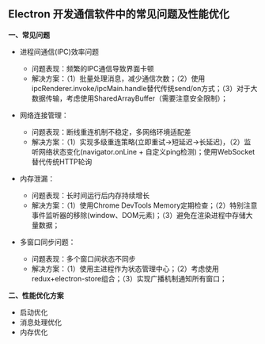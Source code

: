 ## Electron 开发通信软件中的常见问题及性能优化

**一、常见问题**
- 进程间通信(IPC)效率问题
   - 问题表现：频繁的IPC通信导致界面卡顿
   - 解决方案：（1）批量处理消息，减少通信次数；（2）使用ipcRenderer.invoke/ipcMain.handle替代传统send/on方式；（3）对于大数据传输，考虑使用SharedArrayBuffer（需要注意安全限制）；
 
- 网络连接管理：
   - 问题表现：断线重连机制不稳定，多网络环境适配差
   - 解决方案：（1）实现多级重连策略(立即重试→短延迟→长延迟)，（2）监听网络状态变化(navigator.onLine + 自定义ping检测)；使用WebSocket替代传统HTTP轮询
 
- 内存泄漏：
   - 问题表现：长时间运行后内存持续增长
   - 解决方案：（1）使用Chrome DevTools Memory定期检查；（2）特别注意事件监听器的移除(window、DOM元素)；（3）避免在渲染进程中存储大量数据；
 
- 多窗口同步问题：
   - 问题表现：多个窗口间状态不同步
   - 解决方案：（1）使用主进程作为状态管理中心；（2）考虑使用redux+electron-store组合；（3）实现广播机制通知所有窗口；

**二、性能优化方案**
- 启动优化
- 消息处理优化
- 内存优化


